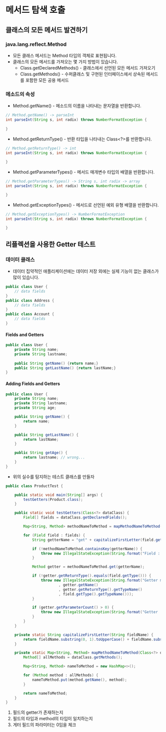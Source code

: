 # 메서드 탐색 호출
## 클래스의 모든 메서드 발견하기
### java.lang.reflect.Method
- 모든 클래스 메서드는 Method 타입의 객체로 표현됩니다.
- 클래스의 모든 메서드를 가져오는 몇 가지 방법이 있습니다.
  - Class.getDeclaredMethods() - 클래스에서 선언된 모든 메서드 가져오기
  - Class.getMethods() - 수퍼클래스 및 구현된 인터페이스에서 상속된 메서드를 포함한 모든 공용 메서드

### 메소드의 속성
- Method.getName() - 메소드의 이름을 나타내는 문자열을 반환합니다.
```java
// Method.getName() -> parseInt
int parseInt(String s, int radix) throws NumberFormatException {
    
}
```
- Method.getReturnType() - 반환 타입을 나타내는 Class<?>를 반환합니다.
```java
// Method.getReturnType() -> int
int parseInt(String s, int radix) throws NumberFormatException {
    
}
```
- Method.getParameterTypes() - 메서드 매개변수 타입의 배열을 반환합니다.
```java
// Method.getParameterTypes() -> String s, int radix -> array
int parseInt(String s, int radix) throws NumberFormatException {

}
```
- Method.getExceptionTypes() - 메서드로 선언된 예외 유형 배열을 반환합니다.
```java
// Method.getExceptionTypes() -> NumberFormatException
int parseInt(String s, int radix) throws NumberFormatException {

}
```

## 리플렉션을 사용한 Getter 테스트
### 데이터 클래스
- 데이터 집약적인 애플리케이션에는 데이터 저장 외에는 실제 기능이 없는 클래스가 많이 있습니다.
```java
public class User { 
    // data fields
}
public class Address {
    // data fields
}
public class Account {
    // data fields
}
```
#### Fields and Getters
```java
public class User {
    private String name;
    private String lastname;
    
    public String getName() {return name;}
    public String getLastName() {return lastName;}
}
```
#### Adding Fields and Getters

```java
public class User {
    private String name;
    private String lastname;
    private String age;

    public String getName() {
        return name;
    }

    public String getLastName() {
        return lastName;
    }

    public String getAge() {
        return lastname; // wrong...
    }
}
```
- 위의 실수를 탐지하는 테스트 클래스를 만들자
```java
public class ProductTest {

    public static void main(String[] args) {
        testGetters(Product.class);
    }

    public static void testGetters(Class<?> dataClass) {
        Field[] fields = dataClass.getDeclaredFields();

        Map<String, Method> methodNameToMethod = mapMethodNameToMethod(dataClass);

        for (Field field : fields) {
            String getterName = "get" + capitalizeFirstLetter(field.getName());

            if (!methodNameToMethod.containsKey(getterName)) {
                throw new IllegalStateException(String.format("Field : %s doesn't have a getter method", field.getName()));
            }

            Method getter = methodNameToMethod.get(getterName);

            if (!getter.getReturnType().equals(field.getType())) {
                throw new IllegalStateException(String.format("Getter method : %s() has return type %s but expected %s"
                        , getter.getName()
                        , getter.getReturnType().getTypeName()
                        , field.getType().getTypeName()));
            }

            if (getter.getParameterCount() > 0) {
                throw new IllegalStateException(String.format("Getter : %s has %d arguments", getterName, getter.getParameterCount()));
            }
        }
    }

    private static String capitalizeFirstLetter(String fieldName) {
        return fieldName.substring(0, 1).toUpperCase() + fieldName.substring(1);
    }

    private static Map<String, Method> mapMethodNameToMethod(Class<?> dataClass) {
        Method[] allMethods = dataClass.getMethods();

        Map<String, Method> nameToMethod = new HashMap<>();

        for (Method method : allMethods) {
            nameToMethod.put(method.getName(), method);
        }

        return nameToMethod;
    }
}

```
1. 필드의 getter가 존재하는지
2. 필드의 타입과 method의 타입이 일치하는지
3. 게터 필드의 파라미터는 0임을 체크
